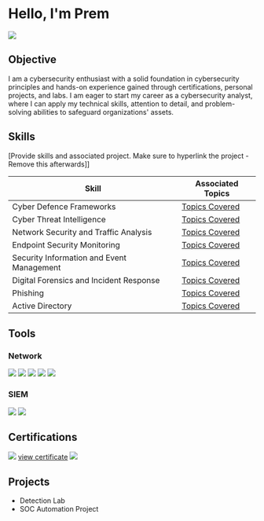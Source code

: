 # Hello, I'm Prem
<a href="https://linkedin.com/in/prem-thapa-csit"><img src="https://img.shields.io/badge/-LinkedIn-0072b1?&style=for-the-badge&logo=linkedin&logoColor=white" /></a>

## Objective

I am a cybersecurity enthusiast with a solid foundation in cybersecurity principles and hands-on experience gained through certifications, personal projects, and labs. I am eager to start my career as a cybersecurity analyst, where I can apply my technical skills, attention to detail, and problem-solving abilities to safeguard organizations' assets.

## Skills
[Provide skills and associated project. Make sure to hyperlink the project - Remove this afterwards]]

| Skill                                         | Associated Topics         |
|-----------------------------------------------|----------------------------|
| Cyber Defence Frameworks       | <a href="https://github.com/Modern-Wizard/cyberdefenceframework/tree/main">Topics Covered</a>|
| Cyber Threat Intelligence | <a href="https://github.com/Modern-Wizard/Cyberthreatintelligence/tree/main">Topics Covered</a>|
| Network Security and Traffic Analysis        | <a href="https://github.com/Modern-Wizard/Networksecurity-Trafficanalysis/tree/main">Topics Covered</a>|
| Endpoint Security Monitoring      | <a href="https://github.com/Modern-Wizard/Endpointsecuritymonitoring/tree/main">Topics Covered</a>|
| Security Information and Event Management                  | <a href="https://github.com/Modern-Wizard/SIEM/tree/main">Topics Covered</a>|
| Digital Forensics and Incident Response | <a href="https://github.com/Modern-Wizard/DFIR/tree/main">Topics Covered</a>|
| Phishing | <a href="https://google.com">Topics Covered</a>|
| Active Directory | <a href="https://google.com">Topics Covered</a>|

## Tools

### Network
<div>
    <img src="https://img.shields.io/badge/-Wireshark-1679A7?&style=for-the-badge&logo=Wireshark&logoColor=white" />
    <img src="https://img.shields.io/badge/-Zeek-2C8EBB?style=for-the-badge&logo=Zeek&logoColor=white" />
    <img src="https://img.shields.io/badge/-Snort-FF0000?style=for-the-badge&logo=Snort&logoColor=white" />
    <img src="https://img.shields.io/badge/-TCPDump-006600?style=for-the-badge&logo=TCPDump&logoColor=white" />
    <img src="https://img.shields.io/badge/-Suricata-F04E23?style=for-the-badge&logo=Suricata&logoColor=white" />
</div>

### SIEM
<div>
    <img src="https://img.shields.io/badge/-Splunk-000000?&style=for-the-badge&logo=Splunk&logoColor=white" />
    <img src="https://img.shields.io/badge/-Wazuh-000000?&style=for-the-badge&logo=Wazuh&logoColor=white" />
    
</div>

## Certifications

<div>
<img src="https://img.shields.io/badge/-Google%20Cybersecurity%20Professional%20Certificate-007bff?style=for-the-badge&logo=Google&logoColor=FFD700" />
    <a href="https://github.com/Modern-Wizard/Modern-Wizard/blob/main/Google%20Cybersecurity%20%20Certificate.png">view certificate</a>
<img src="https://img.shields.io/badge/-TryHackMe%20SOC%20Level%201%20Certificate-007bff?style=for-the-badge&logo=TryHackMe&logoColor=red" />
</div>

## Projects
- Detection Lab
- SOC Automation Project
